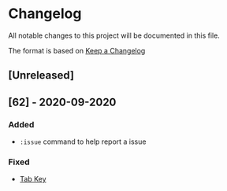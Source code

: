 # Changelog
All notable changes to this project will be documented in this file.

The format is based on [Keep a Changelog](https://keepachangelog.com/en/1.0.0/)

## [Unreleased]

## [62] - 2020-09-2020
### Added
- `:issue` command to help report a issue

### Fixed
- [Tab Key](#6)